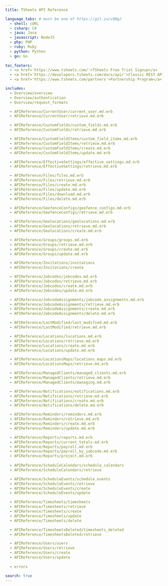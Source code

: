 ```yaml
---
title: TSheets API Reference

language_tabs: # must be one of https://git.io/vQNgJ
  - shell: cURL
  - csharp: C#
  - java: Java
  - javascript: NodeJS
  - php: PHP
  - ruby: Ruby
  - python: Python
  - go: Go
 
toc_footers:
  - <a href='https://www.tsheets.com/'>TSheets Free Trial Signup</a>
  - <a href='https://developers.tsheets.com/docs/api/'>Classic REST API Docs</a>
  - <a href='https://www.tsheets.com/partners'>Partnership Program</a>  

includes:
  - Overview/overview
  - Overview/authentication
  - Overview/request_formats  

  - APIReference/CurrentUser/current_user.md.erb
  - APIReference/CurrentUser/retrieve.md.erb

  - APIReference/CustomFields/custom_fields.md.erb
  - APIReference/CustomFields/retrieve.md.erb

  - APIReference/CustomFieldItems/custom_field_items.md.erb
  - APIReference/CustomFieldItems/retrieve.md.erb
  - APIReference/CustomFieldItems/create.md.erb
  - APIReference/CustomFieldItems/update.md.erb

  - APIReference/EffectiveSettings/effective_settings.md.erb
  - APIReference/EffectiveSettings/retrieve.md.erb

  - APIReference/Files/files.md.erb
  - APIReference/Files/retrieve.md.erb
  - APIReference/Files/create.md.erb
  - APIReference/Files/update.md.erb
  - APIReference/Files/download.md.erb
  - APIReference/Files/delete.md.erb

  - APIReference/GeofenceConfigs/geofence_configs.md.erb
  - APIReference/GeofenceConfigs/retrieve.md.erb

  - APIReference/Geolocations/geolocations.md.erb
  - APIReference/Geolocations/retrieve.md.erb
  - APIReference/Geolocations/create.md.erb

  - APIReference/Groups/groups.md.erb
  - APIReference/Groups/retrieve.md.erb
  - APIReference/Groups/create.md.erb
  - APIReference/Groups/update.md.erb

  - APIReference/Invitations/invitations
  - APIReference/Invitations/create

  - APIReference/Jobcodes/jobcodes.md.erb
  - APIReference/Jobcodes/retrieve.md.erb
  - APIReference/Jobcodes/create.md.erb
  - APIReference/Jobcodes/update.md.erb

  - APIReference/JobcodeAssignments/jobcode_assignments.md.erb
  - APIReference/JobcodeAssignments/retrieve.md.erb
  - APIReference/JobcodeAssignments/create.md.erb
  - APIReference/JobcodeAssignments/delete.md.erb

  - APIReference/LastModified/last_modified.md.erb
  - APIReference/LastModified/retrieve.md.erb

  - APIReference/Locations/locations.md.erb
  - APIReference/Locations/retrieve.md.erb
  - APIReference/Locations/create.md.erb
  - APIReference/Locations/update.md.erb

  - APIReference/LocationsMaps/locations_maps.md.erb
  - APIReference/LocationsMaps/retrieve.md.erb

  - APIReference/ManagedClients/managed_clients.md.erb
  - APIReference/ManagedClients/retrieve.md.erb 
  - APIReference/ManagedClients/managing.md.erb

  - APIReference/Notifications/notifications.md.erb
  - APIReference/Notifications/retrieve.md.erb
  - APIReference/Notifications/create.md.erb
  - APIReference/Notifications/delete.md.erb

  - APIReference/Reminders/reminders.md.erb
  - APIReference/Reminders/retrieve.md.erb
  - APIReference/Reminders/create.md.erb
  - APIReference/Reminders/update.md.erb

  - APIReference/Reports/reports.md.erb
  - APIReference/Reports/current_totals.md.erb
  - APIReference/Reports/payroll.md.erb
  - APIReference/Reports/payroll_by_jobcode.md.erb      
  - APIReference/Reports/project.md.erb 
  
  - APIReference/ScheduleCalendars/schedule_calendars
  - APIReference/ScheduleCalendars/retrieve

  - APIReference/ScheduleEvents/schedule_events
  - APIReference/ScheduleEvents/retrieve
  - APIReference/ScheduleEvents/create 
  - APIReference/ScheduleEvents/update

  - APIReference/Timesheets/timesheets
  - APIReference/Timesheets/retrieve
  - APIReference/Timesheets/create 
  - APIReference/Timesheets/update
  - APIReference/Timesheets/delete          

  - APIReference/TimesheetsDeleted/timesheets_deleted
  - APIReference/TimesheetsDeleted/retrieve

  - APIReference/Users/users
  - APIReference/Users/retrieve
  - APIReference/Users/create
  - APIReference/Users/update
  
  - errors

search: true
---
```


